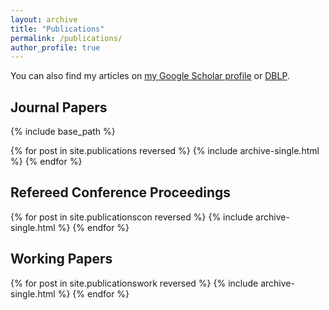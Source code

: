 ```yaml
---
layout: archive
title: "Publications"
permalink: /publications/
author_profile: true
---
```


You can also find my articles on <a href="https://scholar.google.com/citations?user=f9KXxU0AAAAJ" target=_blank>my Google Scholar profile</a> or <a href="https://dblp.org/pid/129/8960.html" target=_blank>DBLP</a>.
 
Journal Papers
------
{% include base_path %}

{% for post in site.publications reversed %}
  {% include archive-single.html %}
{% endfor %}


Refereed Conference Proceedings
------
{% for post in site.publicationscon reversed %}
  {% include archive-single.html %}
{% endfor %}

Working Papers
------
{% for post in site.publicationswork reversed %}
  {% include archive-single.html %}
{% endfor %}
